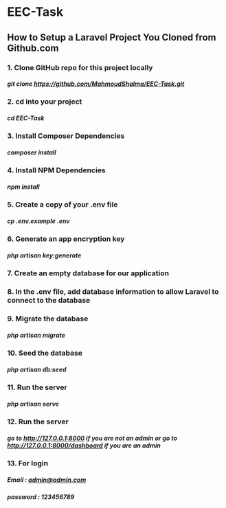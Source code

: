# EEC-Task

## How to Setup a Laravel Project You Cloned from Github.com

### 1. Clone GitHub repo for this project locally

##### git clone https://github.com/MahmoudShalma/EEC-Task.git


### 2. cd into your project

##### cd EEC-Task


### 3. Install Composer Dependencies

##### composer install


### 4. Install NPM Dependencies

##### npm install


### 5. Create a copy of your .env file

##### cp .env.example .env


### 6. Generate an app encryption key

##### php artisan key:generate


### 7. Create an empty database for our application


### 8. In the .env file, add database information to allow Laravel to connect to the database


### 9. Migrate the database

##### php artisan migrate


### 10. Seed the database

##### php artisan db:seed


### 11. Run the server

##### php artisan serve


### 12. Run the server


##### go to http://127.0.0.1:8000 if you are not an admin or go to http://127.0.0.1:8000/dashboard if you are an admin 

### 13. For login

##### Email : admin@admin.com
##### password : 123456789



